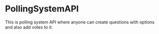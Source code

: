 # PollingSystemAPI
This is polling system API where anyone can create questions with options and also add votes to it.
